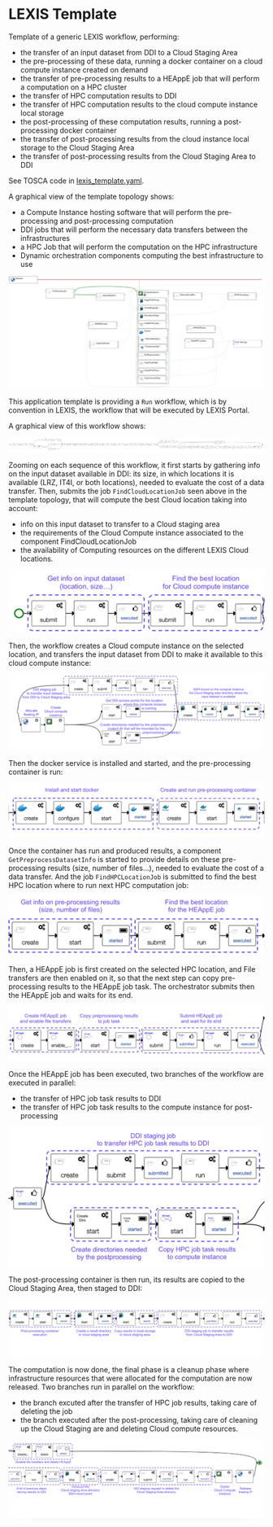 # LEXIS Template

Template of a generic LEXIS workflow, performing:
* the transfer of an input dataset from DDI to a Cloud Staging Area
* the pre-processing of these data, running a docker container on a cloud compute instance created on demand
* the transfer of pre-processing results to a HEAppE job that will perform a computation on a HPC cluster
* the transfer of HPC computation results to DDI
* the transfer of HPC computation results to the cloud compute instance local storage
* the post-processing of these computation results, running a post-processing docker container
* the transfer of post-processing results from the cloud instance local storage to the Cloud Staging Area
* the transfer of post-processing results from the Cloud Staging Area to DDI

See TOSCA code in [lexis_template.yaml](lexis_template.yaml).

A graphical view of the template topology shows:
* a Compute Instance hosting software that will perform the pre-processing and
  post-processing computation
* DDI jobs that will perform the necessary data transfers between the infrastructures
* a HPC Job that will perform the computation on the HPC infrastructure 
* Dynamic orchestration components computing the best infrastructure to use

![App template](images/apptemplate.png)

This application template is providing a `Run` workflow, which is by convention in LEXIS,
the workflow that will be executed by LEXIS Portal.

A graphical view of this workflow shows:

![Run workflow](images/runworkflow.png)

Zooming on each sequence of this workflow, it first starts by gathering info on the
input dataset available in DDI: its size, in which locations it is available (LRZ, IT4I, or both locations),
needed to evaluate the cost of a data transfer.
Then, submits the job `FindCloudLocationJob` seen above in the template topology,
that will compute the best Cloud location taking into account:
* info on this input dataset to transfer to a Cloud staging area
* the requirements of the Cloud Compute instance associated to the component FindCloudLocationJob
* the availability of Computing resources on the different LEXIS Cloud locations.

![Run workflow](images/find_cloud_location.png)


Then, the workflow creates a Cloud compute instance on the selected location, and transfers
the input dataset from DDI to make it available to this cloud compute instance:

![Run workflow](images/workflow1_mount_input_dataset.png)

Then the docker service is installed and started, and the pre-processing container is run:

![Docker and container](images/workflow2_preprocessing.png)

Once the container has run and produced results, a component `GetPreprocessDatasetInfo` is
started to provide details on these pre-processing results (size, number of files...),
needed to evaluate the cost of a data transfer.
And the job `FindHPCLocationJob` is submitted to find the best HPC location where to
run next HPC computation job:

![Find HPC location](images/find_hpc_location.png)


Then, a HEAppE job is first created on the selected HPC location, and File transfers
are then enabled on it, so that the next step can copy pre-processing results to
the HEAppE job task.
The orchestrator submits then the HEAppE job and waits for its end.

![HEAppE job](images/workflow3_computation.png)

Once the HEAppE job has been executed, two branches of the workflow are executed in parallel:
* the transfer of HPC job task results to DDI
* the transfer of HPC job task results to the compute instance for post-processing

![HPC results](images/workflow4_hpc_results_transfer.png)

The post-processing container is then run, its results are copied to the Cloud
Staging Area, then staged to DDI:

![post-processing](images/workflow5_postprocessing.png)

The computation is now done, the final phase is a cleanup phase where infrastructure
resources that were allocated for the computation are now released.
Two branches run in parallel on the workflow:
* the branch excuted after the transfer of HPC job results, taking care of deleting the job
* the branch executed after the post-processing, taking care of cleaning up the Cloud Staging are
  and deleting Cloud compute resources.

![cleanup](images/workflow6_cleanup.png)
